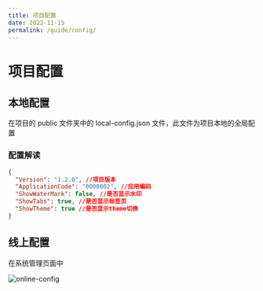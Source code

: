 ```yaml
---
title: 项目配置
date: 2022-11-15
permalink: /guide/config/
---
```


# 项目配置

## 本地配置

在项目的 public 文件夹中的 local-config.json 文件，此文件为项目本地的全局配置

### 配置解读

```json
{
  "Version": "1.2.0", //项目版本
  "ApplicationCode": "0000002", //应用编码
  "ShowWaterMark": false, //是否显示水印
  "ShowTabs": true, //是否显示标签页
  "ShowTheme": true //是否显示theme切换
}
```

## 线上配置

在系统管理页面中

![online-config](/images/guide/config/online-config.png)
